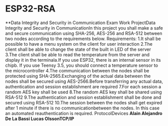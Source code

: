 # ESP32-RSA
**Data Integrity and Security in Communication
Exam Work ProjectData Integrity and Security in CommunicationIn
this project you shall make a safe and secure communication using SHA-256,
AES-256 and RSA-512 between two nodes according to the requirements below.
Requirements:
1.It shall be possible to have a menu system on the client for user interaction
2.The client shall be able to change the state of the built in LED of the server
3.The client shall be able to read the temperature from the server and display it in the terminala.If you use ESP32, there is an internal sensor in its chipb.
If you use Teensy 3.5, you should connect a temperature sensor to the microcontroller
4.The communication between the nodes shall be protected using SHA-2565.Exchanging of the actual data between the nodes shall be secured using AES-2566.Before transferring any actual data, authentication and session establishment are required
7.For each session a random AES key shall be used
8.The random AES key shall be shared using RSA-512
9.The authentication and session establishment shall be done and secured using RSA-512
10.The session between the nodes shall get expired after 1 minute if there is no communicationbetween the nodes.
In this case an automated reauthentication is required.
ProtocolDevices
**Alain Alejandro De La Bassi Lucas OlssonTCP/IP** 
